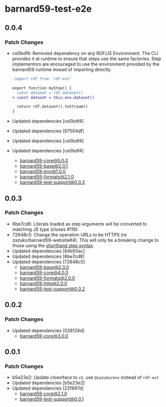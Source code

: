 # barnard59-test-e2e

## 0.0.4

### Patch Changes

- ce0bdf4: Removed dependency on any RDF/JS Environment. The CLI provides it at runtime to ensure that steps
  use the same factories. Step implementors are encouraged to use the environment provided by the
  barnard59 runtime insead of importing directly.

  ```diff
  -import rdf from 'rdf-ext'

  export function myStep() {
  - const dataset = rdf.dataset()
  + const dataset = this.env.dataset()

    return rdf.dataset().toStream()
  }
  ```

- Updated dependencies [ce0bdf4]
- Updated dependencies [67504df]
- Updated dependencies [ce0bdf4]
- Updated dependencies [ce0bdf4]
  - barnard59-core@5.0.0
  - barnard59-base@2.0.1
  - barnard59-env@1.0.0
  - barnard59-formats@2.1.0
  - barnard59-test-support@0.0.3

## 0.0.3

### Patch Changes

- 6be7cd8: Literals loaded as step arguments will be converted to matching JS type (closes #116)
- 72648c5: Change the operation URLs to be HTTPS (re zazuko/barnard59-website#4).
  This will only be a breaking change to those using the [shorthand step syntax](https://data-centric.zazuko.com/docs/workflows/explanations/simplified-syntax).
- Updated dependencies [64b50ac]
- Updated dependencies [6be7cd8]
- Updated dependencies [72648c5]
  - barnard59-base@2.0.0
  - barnard59-core@4.0.0
  - barnard59-formats@2.0.0
  - barnard59-http@2.0.0
  - barnard59-test-support@0.0.2

## 0.0.2

### Patch Changes

- Updated dependencies [028126d]
  - barnard59-core@3.0.0

## 0.0.1

### Patch Changes

- b5e23e2: Update clownface to `v2`, use `@zazuko/env` instead of `rdf-ext`
- Updated dependencies [b5e23e2]
- Updated dependencies [22f897d]
  - barnard59-core@2.1.0
  - barnard59-test-support@0.0.1
